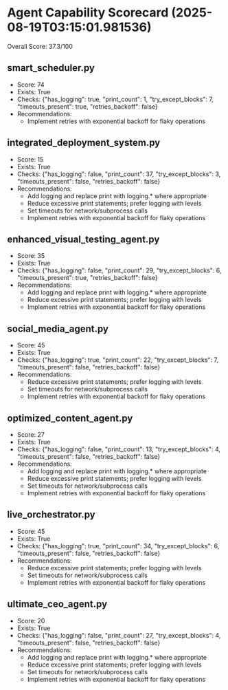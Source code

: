 # Agent Capability Scorecard (2025-08-19T03:15:01.981536)
Overall Score: 37.3/100

## smart_scheduler.py
- Score: 74
- Exists: True
- Checks: {"has_logging": true, "print_count": 1, "try_except_blocks": 7, "timeouts_present": true, "retries_backoff": false}
- Recommendations:
  - Implement retries with exponential backoff for flaky operations

## integrated_deployment_system.py
- Score: 15
- Exists: True
- Checks: {"has_logging": false, "print_count": 37, "try_except_blocks": 3, "timeouts_present": false, "retries_backoff": false}
- Recommendations:
  - Add logging and replace print with logging.* where appropriate
  - Reduce excessive print statements; prefer logging with levels
  - Set timeouts for network/subprocess calls
  - Implement retries with exponential backoff for flaky operations

## enhanced_visual_testing_agent.py
- Score: 35
- Exists: True
- Checks: {"has_logging": false, "print_count": 29, "try_except_blocks": 6, "timeouts_present": true, "retries_backoff": false}
- Recommendations:
  - Add logging and replace print with logging.* where appropriate
  - Reduce excessive print statements; prefer logging with levels
  - Implement retries with exponential backoff for flaky operations

## social_media_agent.py
- Score: 45
- Exists: True
- Checks: {"has_logging": true, "print_count": 22, "try_except_blocks": 7, "timeouts_present": false, "retries_backoff": false}
- Recommendations:
  - Reduce excessive print statements; prefer logging with levels
  - Set timeouts for network/subprocess calls
  - Implement retries with exponential backoff for flaky operations

## optimized_content_agent.py
- Score: 27
- Exists: True
- Checks: {"has_logging": false, "print_count": 13, "try_except_blocks": 4, "timeouts_present": false, "retries_backoff": false}
- Recommendations:
  - Add logging and replace print with logging.* where appropriate
  - Reduce excessive print statements; prefer logging with levels
  - Set timeouts for network/subprocess calls
  - Implement retries with exponential backoff for flaky operations

## live_orchestrator.py
- Score: 45
- Exists: True
- Checks: {"has_logging": true, "print_count": 34, "try_except_blocks": 6, "timeouts_present": false, "retries_backoff": false}
- Recommendations:
  - Reduce excessive print statements; prefer logging with levels
  - Set timeouts for network/subprocess calls
  - Implement retries with exponential backoff for flaky operations

## ultimate_ceo_agent.py
- Score: 20
- Exists: True
- Checks: {"has_logging": false, "print_count": 27, "try_except_blocks": 4, "timeouts_present": false, "retries_backoff": false}
- Recommendations:
  - Add logging and replace print with logging.* where appropriate
  - Reduce excessive print statements; prefer logging with levels
  - Set timeouts for network/subprocess calls
  - Implement retries with exponential backoff for flaky operations
